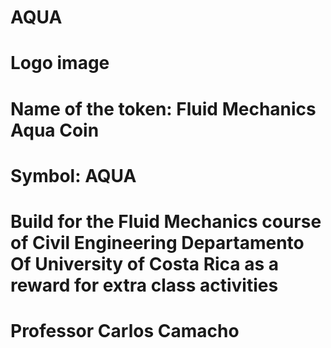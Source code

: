 # AQUA
# Logo image
# Name of the token: Fluid Mechanics Aqua Coin
# Symbol: AQUA
# Build for the Fluid Mechanics course of Civil Engineering Departamento Of University of Costa Rica as a reward for extra class activities
# Professor Carlos Camacho
